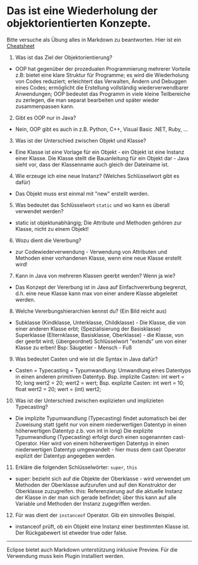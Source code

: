 # Das ist eine Wiederholung der objektorientierten Konzepte.

Bitte versuche als Übung alles in Markdown zu beantworten. Hier ist ein [Cheatsheet](https://github.com/adam-p/markdown-here/wiki/Markdown-Cheatsheet)

1. Was ist das Ziel der Objektorientierung?
 * OOP hat gegenüber der prozedualen Programmierung mehrerer Vorteile z.B: bietet eine klare Struktur für Programme; es wird die Wiederholung von Codes reduziert; erleichtert das Verwalten, Ändern und Debuggen eines Codes; ermöglicht die Erstellung vollständig wiederverwendbarer Anwendungen; 
 OOP bedeutet das Programm in viele kleine Teilbereiche zu zerlegen, die man separat bearbeiten und später wieder zusammenpassen kann.
 
2. Gibt es OOP nur in Java?
 * Nein, OOP gibt es auch in z.B. Python, C++, Visual Basic .NET,  Ruby, ...

3. Was ist der Unterschied zwischen Objekt und Klasse?
 * Eine Klasse ist eine Vorlage für ein Objekt - ein Objekt ist eine Instanz einer Klasse.
 Die Klasse stellt die Bauanleitung für ein Objekt dar - Java sieht vor, dass der Klassenname auch gleich der Dateiname ist.

4. Wie erzeuge ich eine neue Instanz? (Welches Schlüsselwort gibt es dafür)
 * Das Objekt muss erst einmal mit "new" erstellt werden.

5. Was bedeutet das Schlüsselwort `static` und wo kann es überall verwendet werden?
 * static ist objektunabhängig; Die Attribute und Methoden gehören zur Klasse, nicht zu einem Objekt!

6. Wozu dient die Vererbung?
 * zur Codewiederverwendung - Verwendung von Attributen und Methoden einer vorhandenen Klasse, wenn eine neue Klasse erstellt wird!

7. Kann in Java von mehreren Klassen geerbt werden? Wenn ja wie?
 * Das Konzept der Vererbung ist in Java auf Einfachvererbung begrenzt, d.h. eine neue Klasse kann max von einer andere Klasse abgeleitet werden. 

8. Welche Vererbungshierarchien kennst du? (Ein Bild reicht aus)
  * Subklasse (Kindklasse, Unterklasse, Childklasse) - Die Klasse, die von einer anderen Klasse erbt; (Spezialisierung der Basisklasse)
  Superklasse (Elternklasse, Basisklasse, Oberklasse) - die Klasse, von der geerbt wird; (übergeordnet)
  Schlüsselwort "extends" um von einer Klasse zu erben!
  Bsp: Säugetier - Mensch - Fuß

9. Was bedeutet Casten und wie ist die Syntax in Java dafür?
  * Casten = Typecasting = Typumwandlung: Umwandlung eines Datentyps in einen anderen primitiven Datentyp.
Bsp. implizite Casten: int wert = 10; long wert2 = 20; wert2 = wert;
Bsp. explizite Casten: int wert = 10; float wert2 = 20; wert = (int) wert2;

10. Was ist der Unterschied zwischen explizieten und implizieten Typecasting?
 * Die implizite Typumwandlung (Typecasting) findet automatisch bei der Zuweisung statt (geht nur von einem niederwertigen Datentyp in einen höherwertigen Datentyp z.b.
 von int in long) 
Die explizite Typumwandlung (Typecasting) erfolgt durch einen sogenannten cast-Operator. Hier wird von einem höherwertigen Datentyp in einen niederwertigen
Datentyp umgewandelt - hier muss dem cast Operator explizit der Datentyp angegeben werden. 

11. Erkläre die folgenden Schlüsselwörter: `super`, `this`
 * super: bezieht sich auf die Objekte der Oberklasse - wird verwendet um Methoden der Oberklasse aufzurufen und auf den Konstruktor der Oberklasse zuzugreifen.
 this: Referenzierung auf die aktuelle Instanz der Klasse in der man sich gerade befindet; über this kann auf alle Variable und Methoden der Instanz zugegriffen werden.
 
12. Für was dient der `instanceof` Operator. Gib ein sinnvolles Beispiel.
 * instanceof prüft, ob ein Objekt eine Instanz einer bestimmten Klasse ist. Der Rückgabewert ist etweder true oder false.
 ---
 Eclipse bietet auch Markdown unterstützung inklusive Preview. Für die Verwendung muss kein Plugin installiert werden.

